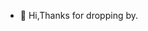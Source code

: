 - 👋 Hi,Thanks for dropping by.

<!---
santanu058/santanu058 is a ✨ special ✨ repository because its `README.md` (this file) appears on your GitHub profile.
You can click the Preview link to take a look at your changes.
--->
